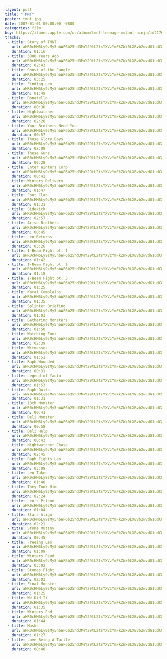 ```yaml
---
layout: post
title: "TMNT"
poster: tmnt.jpg
date: 2007-01-01 00:00:00 -0800
categories: film
buy: https://itunes.apple.com/us/album/tmnt-teenage-mutant-ninja/id217613224?uo=4&at=11lmv4
tracks:
 - title: Story of TMNT
   url: aHR0cHM6Ly9zMy5hbWF6b25hd3MuY29tL2tsYXVzYmFkZWx0LXBvb2wvdG1udC8wMSAxbTEgMS4xNyBTdG9yeSBvZiBUTU5ULm1wMw==
   duration: 01:16
 - title: 3000 Years Ago
   url: aHR0cHM6Ly9zMy5hbWF6b25hd3MuY29tL2tsYXVzYmFkZWx0LXBvb2wvdG1udC8wMiAxbTIgMS4xNyAzMDAwIFllYXJzIEFnby5tcDM=
   duration: 02:43
 - title: Ghost of the Jungle
   url: aHR0cHM6Ly9zMy5hbWF6b25hd3MuY29tL2tsYXVzYmFkZWx0LXBvb2wvdG1udC8wMyAxbTMgMS4xNCBHaG9zdCBvZiB0aGUgSnVuZ2xlLm1wMw==
   duration: 03:25
 - title: Finding Leo
   url: aHR0cHM6Ly9zMy5hbWF6b25hd3MuY29tL2tsYXVzYmFkZWx0LXBvb2wvdG1udC8wNCAxbTQgMS4xMiBGaW5kaW5nIExlby5tcDM=
   duration: 01:49
 - title: Donatello
   url: aHR0cHM6Ly9zMy5hbWF6b25hd3MuY29tL2tsYXVzYmFkZWx0LXBvb2wvdG1udC8wNSAxbTUgMS4xMCBEb25hdGVsbG8ubXAz
   duration: 00:30
 - title: Nightwatcher
   url: aHR0cHM6Ly9zMy5hbWF6b25hd3MuY29tL2tsYXVzYmFkZWx0LXBvb2wvdG1udC8wNiAxbTYgMS4xMyBOaWdodHdhdGNoZXIubXAz
   duration: 02:28
 - title: Your Brothers Need You
   url: aHR0cHM6Ly9zMy5hbWF6b25hd3MuY29tL2tsYXVzYmFkZWx0LXBvb2wvdG1udC8wNyAxbTcgMS43IFlvdXIgQnJvdGhlcnMgTmVlZCBZb3UubXAz
   duration: 00:57
 - title: Those Glory Days
   url: aHR0cHM6Ly9zMy5hbWF6b25hd3MuY29tL2tsYXVzYmFkZWx0LXBvb2wvdG1udC8wOCAybTkgMS43IFRob3NlIEdsb3J5IERheXMubXAz
   duration: 02:09
 - title: These Guns
   url: aHR0cHM6Ly9zMy5hbWF6b25hd3MuY29tL2tsYXVzYmFkZWx0LXBvb2wvdG1udC8wOSAybTlhIDEuMiBUaGVzZSBHdW5zLm1wMw==
   duration: 00:28
 - title: Enter Winters Corp
   url: aHR0cHM6Ly9zMy5hbWF6b25hd3MuY29tL2tsYXVzYmFkZWx0LXBvb2wvdG1udC8xMCAybTEwIDEuOSBFbnRlciBXaW50ZXJzIENvcnAubXAz
   duration: 00:42
 - title: Winters Delivery
   url: aHR0cHM6Ly9zMy5hbWF6b25hd3MuY29tL2tsYXVzYmFkZWx0LXBvb2wvdG1udC8xMSAybTExIDEuNiBXaW50ZXJzIERlbGl2ZXJ5Lm1wMw==
   duration: 01:47
 - title: Foot Clan
   url: aHR0cHM6Ly9zMy5hbWF6b25hd3MuY29tL2tsYXVzYmFkZWx0LXBvb2wvdG1udC8xMiAybTEyIDEuMTEgRm9vdCBDbGFuLm1wMw==
   duration: 01:31
 - title: Sidekick
   url: aHR0cHM6Ly9zMy5hbWF6b25hd3MuY29tL2tsYXVzYmFkZWx0LXBvb2wvdG1udC8xMyAybTEzIDEuMTYgU2lkZWtpY2subXAz
   duration: 02:57
 - title: Arise Brothers
   url: aHR0cHM6Ly9zMy5hbWF6b25hd3MuY29tL2tsYXVzYmFkZWx0LXBvb2wvdG1udC8xNCAybTE0IDEuNyBBcmlzZSBCcm90aGVycy5tcDM=
   duration: 00:45
 - title: Leo Returns
   url: aHR0cHM6Ly9zMy5hbWF6b25hd3MuY29tL2tsYXVzYmFkZWx0LXBvb2wvdG1udC8xNSAybTE1IDEuMTIgTGVvIFJldHVybnMubXAz
   duration: 03:26
 - title: I-Beam Fight pt. 1
   url: aHR0cHM6Ly9zMy5hbWF6b25hd3MuY29tL2tsYXVzYmFkZWx0LXBvb2wvdG1udC8xNiAybTE3YS1BIDEuOCBJLUJlYW0gRmlnaHQgcHQuIDEubXAz
   duration: 01:42
 - title: I-Beam Fight pt. 2
   url: aHR0cHM6Ly9zMy5hbWF6b25hd3MuY29tL2tsYXVzYmFkZWx0LXBvb2wvdG1udC8xNyAybTE3YS1CIDEuMTAgSS1CZWFtIEZpZ2h0IHB0LiAyLm1wMw==
   duration: 01:18
 - title: I-Beam Fight pt. 3
   url: aHR0cHM6Ly9zMy5hbWF6b25hd3MuY29tL2tsYXVzYmFkZWx0LXBvb2wvdG1udC8xOCAybTE3YiAxLjkgSS1CZWFtIEZpZ2h0IHB0LiAzLm1wMw==
   duration: 01:25
 - title: Karai Complains
   url: aHR0cHM6Ly9zMy5hbWF6b25hd3MuY29tL2tsYXVzYmFkZWx0LXBvb2wvdG1udC8xOSAzbTE4IDEuOSBLYXJhaSBDb21wbGFpbnMubXAz
   duration: 01:35
 - title: Splinter Briefing
   url: aHR0cHM6Ly9zMy5hbWF6b25hd3MuY29tL2tsYXVzYmFkZWx0LXBvb2wvdG1udC8yMCAzbTE5IDEuNyBTcGxpbnRlciBCcmllZmluZy5tcDM=
   duration: 01:03
 - title: Gathering Monsters
   url: aHR0cHM6Ly9zMy5hbWF6b25hd3MuY29tL2tsYXVzYmFkZWx0LXBvb2wvdG1udC8yMSAzbTIwIDEuOSBHYXRoZXJpbmcgTW9uc3RlcnMubXAz
   duration: 01:50
 - title: Watching Foot
   url: aHR0cHM6Ly9zMy5hbWF6b25hd3MuY29tL2tsYXVzYmFkZWx0LXBvb2wvdG1udC8yMiAzbTIxIDEuMTYgV2F0Y2hpbmcgRm9vdC5tcDM=
   duration: 02:39
 - title: Witnesses
   url: aHR0cHM6Ly9zMy5hbWF6b25hd3MuY29tL2tsYXVzYmFkZWx0LXBvb2wvdG1udC8yMyAzbTIyIDEuMTAgV2l0bmVzc2VzLm1wMw==
   duration: 01:51
 - title: Raph Wounded
   url: aHR0cHM6Ly9zMy5hbWF6b25hd3MuY29tL2tsYXVzYmFkZWx0LXBvb2wvdG1udC8yNCAzbTIzIDEuNyBSYXBoIFdvdW5kZWQubXAz
   duration: 00:31
 - title: Legend of Yauto
   url: aHR0cHM6Ly9zMy5hbWF6b25hd3MuY29tL2tsYXVzYmFkZWx0LXBvb2wvdG1udC8yNSAzbTI0IDEuOCBMZWdlbmQgb2YgWWF1dG8ubXAz
   duration: 01:53
 - title: Raph Quits
   url: aHR0cHM6Ly9zMy5hbWF6b25hd3MuY29tL2tsYXVzYmFkZWx0LXBvb2wvdG1udC8yNiAzbTI1IDEuMTAgUmFwaCBRdWl0cy5tcDM=
   duration: 01:31
 - title: 13th Monster
   url: aHR0cHM6Ly9zMy5hbWF6b25hd3MuY29tL2tsYXVzYmFkZWx0LXBvb2wvdG1udC8yNyAzbTI2IDEuNyAxM3RoIE1vbnN0ZXIubXAz
   duration: 00:41
 - title: Deli Monster
   url: aHR0cHM6Ly9zMy5hbWF6b25hd3MuY29tL2tsYXVzYmFkZWx0LXBvb2wvdG1udC8yOCAzbTI3IDEuNyBEZWxpIE1vbnN0ZXIubXAz
   duration: 00:58
 - title: Deli Help
   url: aHR0cHM6Ly9zMy5hbWF6b25hd3MuY29tL2tsYXVzYmFkZWx0LXBvb2wvdG1udC8yOSAzbTI4IDEuNiBEZWxpIEhlbHAubXAz
   duration: 00:43
 - title: Nightwatcher Chase
   url: aHR0cHM6Ly9zMy5hbWF6b25hd3MuY29tL2tsYXVzYmFkZWx0LXBvb2wvdG1udC8zMCA0bTI5IDEuMTUgTmlnaHR3YXRjaGVyIENoYXNlLm1wMw==
   duration: 02:45
 - title: Raph Fights Leo
   url: aHR0cHM6Ly9zMy5hbWF6b25hd3MuY29tL2tsYXVzYmFkZWx0LXBvb2wvdG1udC8zMSA0bTMwIDEuOCBSYXBoIEZpZ2h0cyBMZW8ubXAz
   duration: 03:09
 - title: Leo Taken
   url: aHR0cHM6Ly9zMy5hbWF6b25hd3MuY29tL2tsYXVzYmFkZWx0LXBvb2wvdG1udC8zMiA0bTMxIDEuNyBMZW8gVGFrZW4ubXAz
   duration: 01:48
 - title: They Took Him
   url: aHR0cHM6Ly9zMy5hbWF6b25hd3MuY29tL2tsYXVzYmFkZWx0LXBvb2wvdG1udC8zMyA0bTMyIDEuNCBUaGV5IFRvb2sgSGltLm1wMw==
   duration: 02:24
 - title: Leo's Prison
   url: aHR0cHM6Ly9zMy5hbWF6b25hd3MuY29tL2tsYXVzYmFkZWx0LXBvb2wvdG1udC8zNCA0bTMzIDEuNSBMZW8ncyBQcmlzb24ubXAz
   duration: 01:04
 - title: Stars Align
   url: aHR0cHM6Ly9zMy5hbWF6b25hd3MuY29tL2tsYXVzYmFkZWx0LXBvb2wvdG1udC8zNSA0bTM1IDEuMTAgU3RhcnMgQWxpZ24ubXAz
   duration: 02:21
 - title: Stone Mutiny
   url: aHR0cHM6Ly9zMy5hbWF6b25hd3MuY29tL2tsYXVzYmFkZWx0LXBvb2wvdG1udC8zNiA0bTM2IDEuNyBTdG9uZSBNdXRpbnkubXAz
   duration: 00:45
 - title: Freeing Leo
   url: aHR0cHM6Ly9zMy5hbWF6b25hd3MuY29tL2tsYXVzYmFkZWx0LXBvb2wvdG1udC8zNyA0bTM3IDEuNiBGcmVlaW5nIExlby5tcDM=
   duration: 01:09
 - title: Winters Feud
   url: aHR0cHM6Ly9zMy5hbWF6b25hd3MuY29tL2tsYXVzYmFkZWx0LXBvb2wvdG1udC8zOCA0bTM5LTM5IDEuMTAgV2ludGVycyBGZXVkLm1wMw==
   duration: 03:02
 - title: Stones Fight
   url: aHR0cHM6Ly9zMy5hbWF6b25hd3MuY29tL2tsYXVzYmFkZWx0LXBvb2wvdG1udC8zOSA0bTQwIDEuOSBTdG9uZXMgRmlnaHQubXAz
   duration: 02:03
 - title: Final Monster
   url: aHR0cHM6Ly9zMy5hbWF6b25hd3MuY29tL2tsYXVzYmFkZWx0LXBvb2wvdG1udC80MCA1bTQzIDEuMTUgRmluYWwgTW9uc3Rlci5tcDM=
   duration: 01:25
 - title: We Did It
   url: aHR0cHM6Ly9zMy5hbWF6b25hd3MuY29tL2tsYXVzYmFkZWx0LXBvb2wvdG1udC80MSA1bTQ0IDEuMTEgV2UgRGlkIEl0Lm1wMw==
   duration: 01:35
 - title: Winters End
   url: aHR0cHM6Ly9zMy5hbWF6b25hd3MuY29tL2tsYXVzYmFkZWx0LXBvb2wvdG1udC80MiA1bTQ1IDEuOCBXaW50ZXJzIEVuZC5tcDM=
   duration: 01:44
 - title: Masks
   url: aHR0cHM6Ly9zMy5hbWF6b25hd3MuY29tL2tsYXVzYmFkZWx0LXBvb2wvdG1udC80MyA1bTQ2IDEuMTMgTWFza3MubXAz
   duration: 01:27
 - title: Love Being A Turtle
   url: aHR0cHM6Ly9zMy5hbWF6b25hd3MuY29tL2tsYXVzYmFkZWx0LXBvb2wvdG1udC80NCA1bTQ3IDEuOCBMb3ZlIEJlaW5nIEEgVHVydGxlLm1wMw==
   duration: 00:40
---
```

